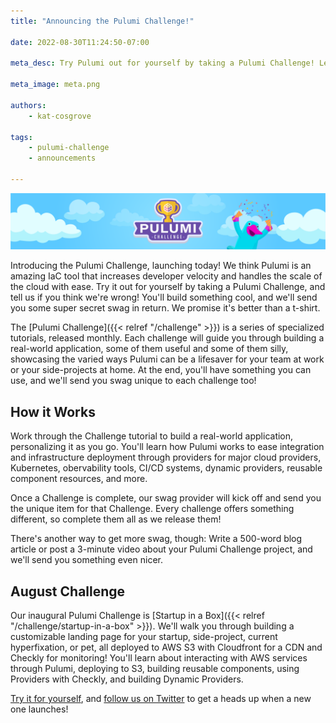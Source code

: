 ```yaml
---
title: "Announcing the Pulumi Challenge!"

date: 2022-08-30T11:24:50-07:00

meta_desc: Try Pulumi out for yourself by taking a Pulumi Challenge! Learn how it works, and get super secret swag in return.

meta_image: meta.png

authors:
    - kat-cosgrove

tags:
    - pulumi-challenge
    - announcements

---
```


![Pulumi Challenge banner image](challenge_banner.png)

Introducing the Pulumi Challenge, launching today! We think Pulumi is an amazing IaC tool that increases developer velocity and handles the scale of the cloud with ease. Try it out for yourself by taking a Pulumi Challenge, and tell us if you think we're wrong! You'll build something cool, and we'll send you some super secret swag in return. We promise it's better than a t-shirt.

<!--more-->

The [Pulumi Challenge]({{< relref "/challenge" >}}) is a series of specialized tutorials, released monthly. Each challenge will guide you through building a real-world application, some of them useful and some of them silly, showcasing the varied ways Pulumi can be a lifesaver for your team at work or your side-projects at home. At the end, you'll have something you can use, and we'll send you swag unique to each challenge too!

## How it Works

Work through the Challenge tutorial to build a real-world application, personalizing it as you go. You'll learn how Pulumi works to ease integration and infrastructure deployment through providers for major cloud providers, Kubernetes, obervability tools, CI/CD systems, dynamic providers, reusable component resources, and more.

Once a Challenge is complete, our swag provider will kick off and send you the unique item for that Challenge. Every challenge offers something different, so complete them all as we release them!

There's another way to get more swag, though: Write a 500-word blog article or post a 3-minute video about your Pulumi Challenge project, and we'll send you something even nicer.

## August Challenge

Our inaugural Pulumi Challenge is [Startup in a Box]({{< relref "/challenge/startup-in-a-box" >}}). We'll walk you through building a customizable landing page for your startup, side-project, current hyperfixation, or pet, all deployed to AWS S3 with Cloudfront for a CDN and Checkly for monitoring! You'll learn about interacting with AWS services through Pulumi, deploying to S3, building reusable components, using Providers with Checkly, and building Dynamic Providers.

[Try it for yourself](https://pulumi.com/challenge/startup-in-a-box), and [follow us on Twitter](https://twitter.com/pulumicorp) to get a heads up when a new one launches!
